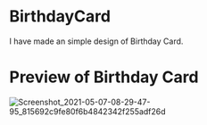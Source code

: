 # BirthdayCard
I have made an simple design of Birthday Card.

# Preview of Birthday Card
![Screenshot_2021-05-07-08-29-47-95_815692c9fe80f6b4842342f255adf26d](https://user-images.githubusercontent.com/78533628/117586598-c700c980-b136-11eb-8a48-7661704a97a3.jpg)
